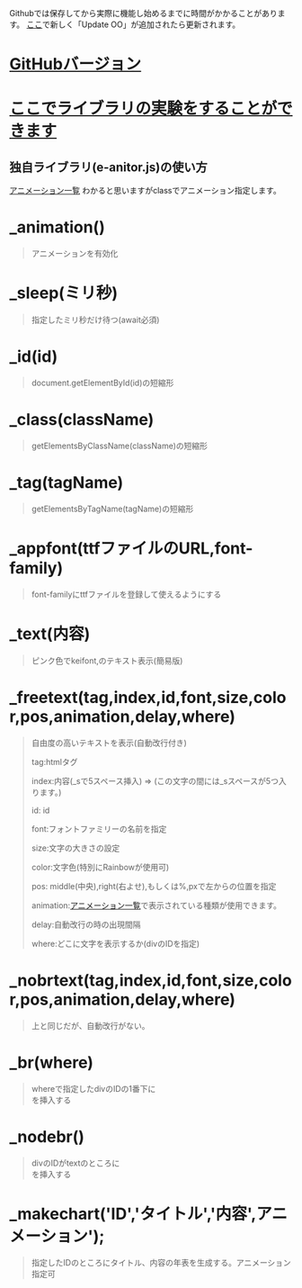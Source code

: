 Githubでは保存してから実際に機能し始めるまでに時間がかかることがあります。
[ここ](https://github.com/o-kalan-project/okalan/deployments)で新しく「Update OO」が追加されたら更新されます。

# [GitHubバージョン](https://o-kalan-project.github.io/okalan/index.html)

# [ここでライブラリの実験をすることができます](https://o-kalan-project.github.io/okalan/anycode.html)

## 独自ライブラリ(e-anitor.js)の使い方

[アニメーション一覧](https://o-kalan-project.github.io/okalan/js-library/sample.html)
わかると思いますがclassでアニメーション指定します。

#  _animation()

>アニメーションを有効化

# _sleep(ミリ秒)
  
>指定したミリ秒だけ待つ(await必須)
  
# _id(id)
  
>document.getElementById(id)の短縮形

# _class(className)
  
>getElementsByClassName(className)の短縮形

# _tag(tagName)
  
>getElementsByTagName(tagName)の短縮形

# _appfont(ttfファイルのURL,font-family)
  
>font-familyにttfファイルを登録して使えるようにする

# _text(内容)
  
>ピンク色でkeifont,のテキスト表示(簡易版)

#  _freetext(tag,index,id,font,size,color,pos,animation,delay,where)
  
>自由度の高いテキストを表示(自動改行付き)
>
>  tag:htmlタグ
>
>  index:内容(_sで5スペース挿入) =>   (この文字の間には_sスペースが5つ入ります。)
>
>  id: id
>
>  font:フォントファミリーの名前を指定
>
>  size:文字の大きさの設定
>
>  color:文字色(特別にRainbowが使用可)
>
>  pos: middle(中央),right(右よせ),もしくは%,pxで左からの位置を指定
>
>  animation:[アニメーション一覧](https://o-kalan-project.github.io/okalan/js-library/sample.html)で表示されている種類が使用できます。
>
>  delay:自動改行の時の出現間隔
>
>  where:どこに文字を表示するか(divのIDを指定)
>
#  _nobrtext(tag,index,id,font,size,color,pos,animation,delay,where)

>上と同じだが、自動改行がない。

#  _br(where)

>whereで指定したdivのIDの1番下に<br>を挿入する

#  _nodebr()

>divのIDがtextのところに<br>を挿入する

# _makechart('ID','タイトル','内容',アニメーション');

> 指定したIDのところにタイトル、内容の年表を生成する。アニメーション指定可
